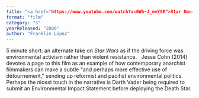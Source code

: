 ```yaml
---
title: "<a href="https://www.youtube.com/watch?v=GWh-J_mvYSE">Star Non-violent Civil Disobedience</a>"
format: "film"
category: "s"
yearReleased: "2006"
author: "Franklin López"
---
```

5 minute short: an alternate take on _Star Wars_ as  if the driving force was environmental activism rather than violent resistance.
 
Jesse Cohn (2014) devotes a  page to this film as an example of how contemporary anarchist filmmakers can  make a subtle "and perhaps more effective use of détournement," sending  up reformist and pacifist environmental politics. Perhaps the nicest touch in  the narrative is Darth Vader being required to submit an Environmental Impact  Statement before deploying the Death Star.
